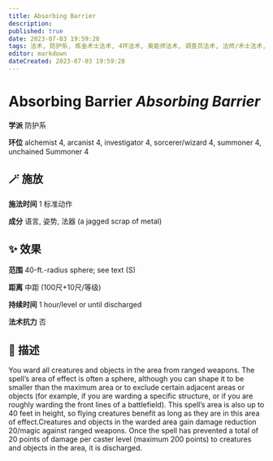 ```yaml
---
title: Absorbing Barrier
description: 
published: true
date: 2023-07-03 19:59:28
tags: 法术, 防护系, 炼金术士法术, 4环法术, 奥能师法术, 调查员法术, 法师/术士法术, 召唤师法术, unchained Summoner法术
editor: markdown
dateCreated: 2023-07-03 19:59:28
---
```


# **Absorbing Barrier** *Absorbing Barrier*

**学派** 防护系 

**环位** alchemist 4, arcanist 4, investigator 4, sorcerer/wizard 4, summoner 4, unchained Summoner 4

## 🪄 施放

**施法时间** 1 标准动作

**成分** 语言, 姿势, 法器 (a jagged scrap of metal)

## ✨ 效果  

**范围** 40-ft.-radius sphere; see text (S)

**距离** 中距 (100尺+10尺/等级)  

**持续时间** 1 hour/level or until discharged 

**法术抗力** 否

## 📖 描述

You ward all creatures and objects in the area from ranged weapons. The spell&rsquo;s area of effect is often a sphere, although you can shape it to be smaller than the maximum area or to exclude certain adjacent areas or objects (for example, if you are warding a specific structure, or if you are roughly warding the front lines of a battlefield). This spell&rsquo;s area is also up to 40 feet in height, so flying creatures benefit as long as they are in this area of effect.Creatures and objects in the warded area gain damage reduction 20/magic against ranged weapons. Once the spell has prevented a total of 20 points of damage per caster level (maximum 200 points) to creatures and objects in the area, it is discharged.
    